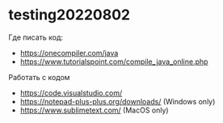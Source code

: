 # testing20220802

Где писать код:
- https://onecompiler.com/java
- https://www.tutorialspoint.com/compile_java_online.php 



Работать с кодом

- https://code.visualstudio.com/
- https://notepad-plus-plus.org/downloads/ (Windows only)
- https://www.sublimetext.com/ (MacOS only)

